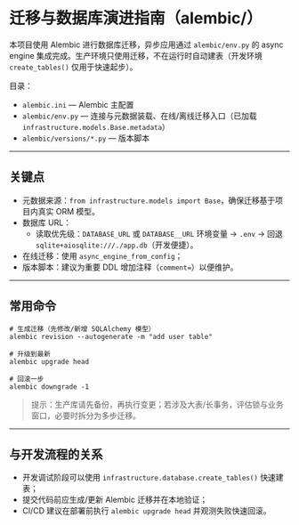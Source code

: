 # 迁移与数据库演进指南（alembic/）

本项目使用 Alembic 进行数据库迁移，异步应用通过 `alembic/env.py` 的 async engine 集成完成。生产环境只使用迁移，不在运行时自动建表（开发环境 `create_tables()` 仅用于快速起步）。

目录：
- `alembic.ini` — Alembic 主配置
- `alembic/env.py` — 连接与元数据装载、在线/离线迁移入口（已加载 `infrastructure.models.Base.metadata`）
- `alembic/versions/*.py` — 版本脚本

---

## 关键点
- 元数据来源：`from infrastructure.models import Base`，确保迁移基于项目内真实 ORM 模型。
- 数据库 URL：
  - 读取优先级：`DATABASE_URL` 或 `DATABASE__URL` 环境变量 → `.env` → 回退 `sqlite+aiosqlite:///./app.db`（开发便捷）。
- 在线迁移：使用 `async_engine_from_config`；
- 版本脚本：建议为重要 DDL 增加注释（`comment=`）以便维护。

---

## 常用命令
```
# 生成迁移（先修改/新增 SQLAlchemy 模型）
alembic revision --autogenerate -m "add user table"

# 升级到最新
alembic upgrade head

# 回滚一步
alembic downgrade -1
```

> 提示：生产库请先备份，再执行变更；若涉及大表/长事务，评估锁与业务窗口，必要时拆分为多步迁移。

---

## 与开发流程的关系
- 开发调试阶段可以使用 `infrastructure.database.create_tables()` 快速建表；
- 提交代码前应生成/更新 Alembic 迁移并在本地验证；
- CI/CD 建议在部署前执行 `alembic upgrade head` 并观测失败快速回滚。

